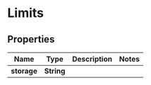 

# Limits


## Properties

| Name | Type | Description | Notes |
|------------ | ------------- | ------------- | -------------|
|**storage** | **String** |  |  |



